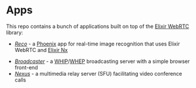 # Apps

This repo contains a bunch of applications built on top of the [Elixir WebRTC](https://github.com/elixir-webrtc/ex_webrtc) library:

* [_Reco_](/reco) - a [Phoenix](https://www.phoenixframework.org/) app for real-time image recognition that uses Elixir WebRTC and [Elixir Nx](https://github.com/elixir-nx/)
+ [_Broadcaster_](/broadcaster) - a [WHIP](https://datatracker.ietf.org/doc/html/draft-ietf-wish-whip-13)/[WHEP](https://datatracker.ietf.org/doc/html/draft-ietf-wish-whep-01) broadcasting server with a simple browser front-end
+ [_Nexus_](/nexus) - a multimedia relay server (SFU) facilitating video conference calls

